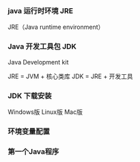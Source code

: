 ### java 运行时环境 JRE
JRE（Java runtime environment）

### Java 开发工具包 JDK
Java Development kit

JRE = JVM + 核心类库
JDK = JRE + 开发工具
### JDK 下载安装
Windows版
Linux版
Mac版

### 环境变量配置


### 第一个Java程序

